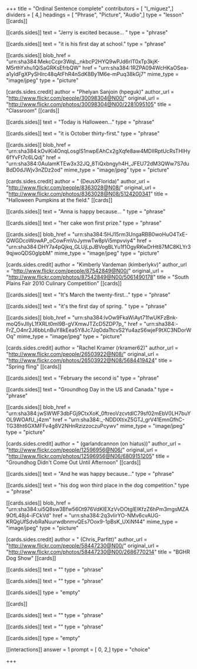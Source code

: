 +++
title = "Ordinal Sentence complete"
contributors = [ "l_miguez",]
dividers = [ 4,]
headings = [ "Phrase", "Picture", "Audio",]
type = "lesson"
[[cards]]

[[cards.sides]]
text = "Jerry is excited because... "
type = "phrase"

[[cards.sides]]
text = "it is his first day at school."
type = "phrase"

[[cards.sides]]
blob_href = "urn:sha384:MekcCcpr3WqL_nkbcP2HYQ9wPJd6rIT0xTp3kjK-M5rthYxhu1QiSaGRKsEfrbQW"
href = "urn:sha384:1RZPA094WcHKaOSea-a1yldFgXPySHlrc48qAtFhR4nSdK8By1M6e-mPuq38kGj7"
mime_type = "image/jpeg"
type = "picture"

[cards.sides.credit]
author = "Phelyan Sanjoin (hpeguk)"
author_url = "http://www.flickr.com/people/30098304@N00/"
original_url = "http://www.flickr.com/photos/30098304@N00/2281095105"
title = "Classroom"
[[cards]]

[[cards.sides]]
text = "Today is Halloween..."
type = "phrase"

[[cards.sides]]
text = "it is October thirty-first."
type = "phrase"

[[cards.sides]]
blob_href = "urn:sha384:kOviKi4OnqLosglS1nwpEAhCx2gXqfe8aw4MDIIRptUcRsTHIHy6fYvFt7c6LQdj"
href = "urn:sha384:0AulamKTEw3x32JQ_8TiQxbngyh4H_JFEU72dM3QWw7S7duBdD0dJWjv3nZDz2od"
mime_type = "image/jpeg"
type = "picture"

[cards.sides.credit]
author = " (DeusXFlorida)"
author_url = "http://www.flickr.com/people/8363028@N08/"
original_url = "http://www.flickr.com/photos/8363028@N08/5124200341"
title = "Halloween Pumpkins at the field."
[[cards]]

[[cards.sides]]
text = "Anna is happy because... "
type = "phrase"

[[cards.sides]]
text = "her cake won first prize."
type = "phrase"

[[cards.sides]]
blob_href = "urn:sha384:5HJ15rm3UngaRBB0woHuO4TxE-QWGDcoWowAP_oCowFmVoJymwTw8pVi5mpvviy4"
href = "urn:sha384:DHY7a4pQjkq_GLUjLpJBVogBLYu1f1OgyRKwDrHt87MC8KLYr39qjwoQDS0glpbM"
mime_type = "image/jpeg"
type = "picture"

[cards.sides.credit]
author = "Kimberly Vardeman (kimberlykv)"
author_url = "http://www.flickr.com/people/87542849@N00/"
original_url = "http://www.flickr.com/photos/87542849@N00/5061490178"
title = "South Plains Fair 2010 Culinary Competition"
[[cards]]

[[cards.sides]]
text = "It's March the twenty-first..."
type = "phrase"

[[cards.sides]]
text = "it's the first day of spring. "
type = "phrase"

[[cards.sides]]
blob_href = "urn:sha384:lvOw9FkaWiAyt71fwUKFzBnk-moQ5vJIlyL1fXRLt0ml9B-gVXmwJTZcD5ZDP7p_"
href = "urn:sha384:-FrZ_O4nr2J6bbLnBuY8kEea5Y8Jc7JqOdaTtcvS2Yu4azS6wjeF9tXC3NDorWOq"
mime_type = "image/jpeg"
type = "picture"

[cards.sides.credit]
author = "Rachel Kramer (rkramer62)"
author_url = "http://www.flickr.com/people/26503922@N08/"
original_url = "http://www.flickr.com/photos/26503922@N08/5684419424"
title = "Spring fling"
[[cards]]

[[cards.sides]]
text = "February the second is"
type = "phrase"

[[cards.sides]]
text = "Groundhog Day in the US and Canada."
type = "phrase"

[[cards.sides]]
blob_href = "urn:sha384:jwSWWF3dbFGj9CtxXoK_0ftreoVzcvtdlC79sf02mEbV0LH7buYOL9WOAfU_j4zm"
href = "urn:sha384:_-NDDIXtixZ5GTJ_grV41EmnGfhC-TG38ht6GXMFFv4g8V2NHnRzizzoczuPcywv"
mime_type = "image/jpeg"
type = "picture"

[cards.sides.credit]
author = " (garlandcannon (on hiatus))"
author_url = "http://www.flickr.com/people/12596956@N06/"
original_url = "http://www.flickr.com/photos/12596956@N06/6809151205"
title = "Groundhog Didn't Come Out Until Afternoon"
[[cards]]

[[cards.sides]]
text = "And he was happy because…"
type = "phrase"

[[cards.sides]]
text = "his dog won  third place in the dog competition."
type = "phrase"

[[cards.sides]]
blob_href = "urn:sha384:ui5Q8sw3Bfw56Ot976VdKlEXzVvDOtgIElKfzZ6hPm3mgsMZA9OfL48j4-iFCkVd"
href = "urn:sha384:2q3vIirYO-NMv6cvAUG-KRQgUfSdvbRaNuurwdbnmvQEs7Oox9-1pBsK_UXiNf44"
mime_type = "image/jpeg"
type = "picture"

[cards.sides.credit]
author = " (Chris_Parfitt)"
author_url = "http://www.flickr.com/people/58447230@N00/"
original_url = "http://www.flickr.com/photos/58447230@N00/2686770214"
title = "BGHR Dog Show"
[[cards]]

[[cards.sides]]
text = ""
type = "phrase"

[[cards.sides]]
text = ""
type = "phrase"

[[cards.sides]]
type = "empty"

[[cards]]

[[cards.sides]]
text = ""
type = "phrase"

[[cards.sides]]
text = ""
type = "phrase"

[[cards.sides]]
type = "empty"

[[interactions]]
answer = 1
prompt = [ 0, 2,]
type = "choice"

+++
